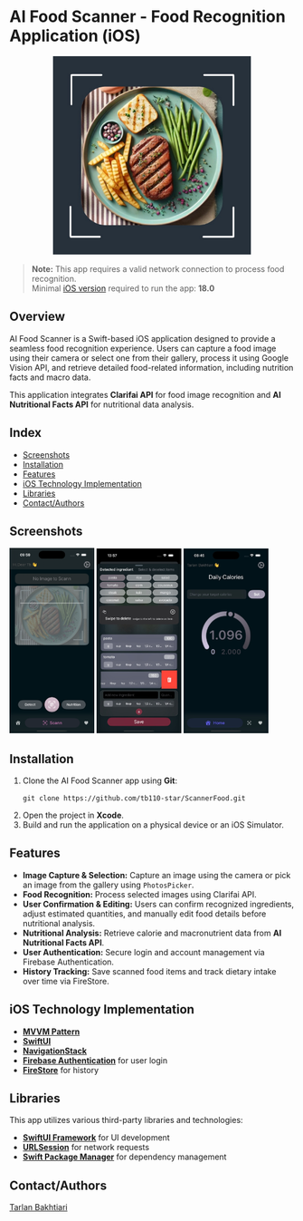 # AI Food Scanner - Food Recognition Application (iOS)

<div align="center">
  <a>
    <img src="/1024.png" width="350">
  </a>
</div>

> **Note:**
> This app requires a valid network connection to process food recognition.  
> Minimal [iOS version](https://developer.apple.com/ios/) required to run the app: **18.0**

## Overview

AI Food Scanner is a Swift-based iOS application designed to provide a seamless food recognition experience. Users can capture a food image using their camera or select one from their gallery, process it using Google Vision API, and retrieve detailed food-related information, including nutrition facts and macro data.

This application integrates **Clarifai API** for food image recognition and **AI Nutritional Facts API** for nutritional data analysis.

## Index

- [Screenshots](#Screenshots)
- [Installation](#Installation)
- [Features](#Features)
- [iOS Technology Implementation](#iOS-Technology-Implementation)
- [Libraries](#Libraries)
- [Contact/Authors](#Contact/Authors)

## Screenshots

<p float="left">
  <img src="/C5B07C2B-904D-44D4-8168-35E37F5551BD.png" width="150" />
  <img src="/79AFE94C-FFF6-4870-8E25-DDF6A8163B32_1_105_c.jpeg" width="150" />
  <img src="/3B4D5A3E-6DF5-4B41-9E7A-37E7FFC95E98_1_105_c.jpeg" width="150" />
</p>

## Installation

1. Clone the AI Food Scanner app using **Git**:
   ```git
   git clone https://github.com/tb110-star/ScannerFood.git
   ```
2. Open the project in **Xcode**.
3. Build and run the application on a physical device or an iOS Simulator.

## Features

- **Image Capture & Selection:** Capture an image using the camera or pick an image from the gallery using `PhotosPicker`.
- **Food Recognition:** Process selected images using Clarifai API.
- **User Confirmation & Editing:** Users can confirm recognized ingredients, adjust estimated quantities, and manually edit food details before nutritional analysis.
- **Nutritional Analysis:** Retrieve calorie and macronutrient data from **AI Nutritional Facts API**.
- **User Authentication:** Secure login and account management via Firebase Authentication.
- **History Tracking:** Save scanned food items and track dietary intake over time via FireStore.

## iOS Technology Implementation

- **[MVVM Pattern](https://www.geeksforgeeks.org/introduction-to-model-view-view-model-mvvm/)**
- **[SwiftUI](https://developer.apple.com/xcode/swiftui/)**
- **[NavigationStack](https://developer.apple.com/documentation/swiftui/navigationstack/)**
- **[Firebase Authentication](https://firebase.google.com/docs/auth)** for user login
- **[FireStore](https://firebase.google.com/docs/firestore)** for history
## Libraries

This app utilizes various third-party libraries and technologies:

- **[SwiftUI Framework](https://developer.apple.com/documentation/swiftui/)** for UI development
- **[URLSession](https://developer.apple.com/documentation/foundation/urlsession)** for network requests
- **[Swift Package Manager](https://developer.apple.com/documentation/swift_packages/)** for dependency management



## Contact/Authors

[Tarlan Bakhtiari](https://github.com/tb110-star/ScannerFood)

